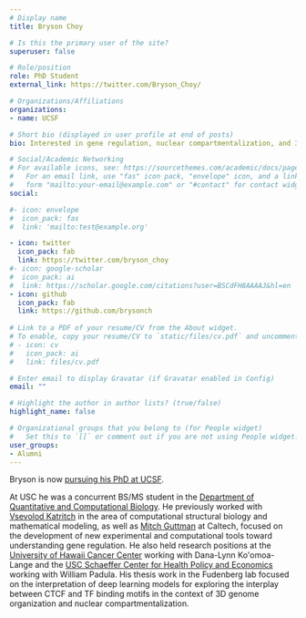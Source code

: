```yaml
---
# Display name
title: Bryson Choy

# Is this the primary user of the site?
superuser: false

# Role/position
role: PhD Student
external_link: https://twitter.com/Bryson_Choy/

# Organizations/Affiliations
organizations:
- name: UCSF

# Short bio (displayed in user profile at end of posts)
bio: Interested in gene regulation, nuclear compartmentalization, and 3D genome organization.

# Social/Academic Networking
# For available icons, see: https://sourcethemes.com/academic/docs/page-builder/#icons
#   For an email link, use "fas" icon pack, "envelope" icon, and a link in the
#   form "mailto:your-email@example.com" or "#contact" for contact widget.
social:

#- icon: envelope
#  icon_pack: fas
#  link: 'mailto:test@example.org'

- icon: twitter
  icon_pack: fab
  link: https://twitter.com/bryson_choy
#- icon: google-scholar
#  icon_pack: ai
#  link: https://scholar.google.com/citations?user=BSCdFH8AAAAJ&hl=en
- icon: github
  icon_pack: fab
  link: https://github.com/brysonch
  
# Link to a PDF of your resume/CV from the About widget.
# To enable, copy your resume/CV to `static/files/cv.pdf` and uncomment the lines below.
# - icon: cv
#   icon_pack: ai
#   link: files/cv.pdf

# Enter email to display Gravatar (if Gravatar enabled in Config)
email: ""

# Highlight the author in author lists? (true/false)
highlight_name: false

# Organizational groups that you belong to (for People widget)
#   Set this to `[]` or comment out if you are not using People widget.
user_groups:
- Alumni
---
```


Bryson is now [pursuing his PhD at UCSF](https://twitter.com/Bryson_Choy/). 

At USC he was a concurrent BS/MS student in the [Department of Quantitative and Computational Biology](https://www.qcb-dornsife.usc.edu). 
He previously worked with [Vsevolod Katritch](https://katritch.usc.edu) in the area of computational structural biology and mathematical modeling, as well as [Mitch Guttman](https://guttmanlab.caltech.edu) at Caltech, focused on the development of new experimental and computational tools toward understanding gene regulation. He also held research positions at the [University of Hawaii Cancer Center](https://www.uhcancercenter.org) working with Dana-Lynn Ko'omoa-Lange and the [USC Schaeffer Center for Health Policy and Economics](https://healthpolicy.usc.edu) working with William Padula. His thesis work in the Fudenberg lab focused on the interpretation of deep learning models for exploring the interplay between CTCF and TF binding motifs in the context of 3D genome organization and nuclear compartmentalization.